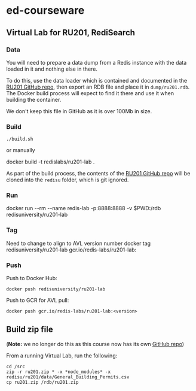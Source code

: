 # ed-courseware

## Virtual Lab for RU201, RediSearch

### Data

You will need to prepare a data dump from a Redis instance with the data loaded in it and nothing else in there.

To do this, use the data loader which is contained and documented in the [RU201 GitHub repo](https://github.com/redislabs-training/ru201), then export an RDB file and place it in `dump/ru201.rdb`.  The Docker build process will expect to find it there and use it when building the container.

We don't keep this file in GitHub as it is over 100Mb in size.

### Build

```
./build.sh
```

or manually

docker build -t redislabs/ru201-lab .

As part of the build process, the contents of the [RU201 GitHub repo](https://github.com/redislabs-training/ru201) will be cloned into the `redisu` folder, which is git ignored.

### Run
docker run --rm --name redis-lab -p:8888:8888 -v $PWD:/rdb redisuniversity/ru201-lab

### Tag
Need to change <version> to align to AVL version number
docker tag redisuniversity/ru201-lab gcr.io/redis-labs/ru201-lab:<version>

### Push

Push to Docker Hub:

```
docker push redisuniversity/ru201-lab
```

Push to GCR for AVL pull:

```
docker push gcr.io/redis-labs/ru201-lab:<version>
```

## Build zip file

(**Note:** we no longer do this as this course now has its own [GitHub repo](https://github.com/redislabs-training/ru201))

From a running Virtual Lab, run the following:

```
cd /src
zip -r ru201.zip * -x *node_modules* -x redisu/ru201/data/General_Building_Permits.csv
cp ru201.zip /rdb/ru201.zip
```